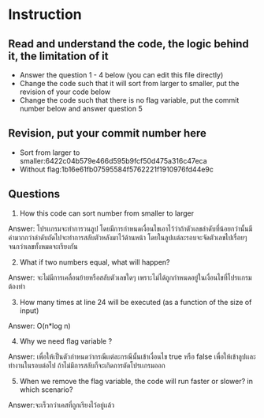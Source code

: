 ﻿# Instruction

## Read and understand the code, the logic behind it, the limitation of it
* Answer the question 1 - 4 below (you can edit this file directly)
* Change the code such that it will sort from larger to smaller, put the revision of your code below
* Change the code such that there is no flag variable, put the commit number below and answer question 5 


## Revision, put your commit number here
* Sort from larger to smaller:6422c04b579e466d595b9fcf50d475a316c47eca
* Without flag:1b16e61fb07595584f5762221f1910976fd44e9c

## Questions
1. How this code can sort number from smaller to larger
 
Answer: โปรเเกรมจะทำการวนลูป โดยมีการกำหนดเงื่อนไขเอาไว้ว่าถ้าตัวเลขลำดับที่น้อยกว่านั้นมีค่ามากกว่าลำดับถัดไปจะทำการสลับตัวหลังมาไว้ด้านหน้า โดยในลูปเเต่ละรอบจะจัดตัวเลขไปเรื่อยๆจนกว่าเลขทั้งหมดจะเรียงกัน

2. What if two numbers equal, what will happen? 

Answer: จะไม่มีการเคลื่อนย้ายหรือสลับตัวเลขใดๆ เพราะไม่ได้ถูกกำหนดอยู่ในเงื่อนไขที่โปรเเกรมต้องทำ

3. How many times at line 24 will be executed (as a function of the size of input) 

Answer: O(n*log n)

4. Why we need flag variable ? 

Answer: เพื่อให้เป็นตัวกำหนดว่ากรณีเเต่ละกรณีนั้นเข้าเงื่อนไข true หรือ false เพื่อให้เข้าลูปเเละทำงานในรอบต่อไป ถ้าไม่มีการสลับก็จะเกิดการตัดโปรเเกรมออก

5. When we remove the flag variable, the code will run faster or slower? in which scenario? 

Answer:จะเร็วกว่าเคสที่ถูกเรียงไว้อยู่เเล้ว